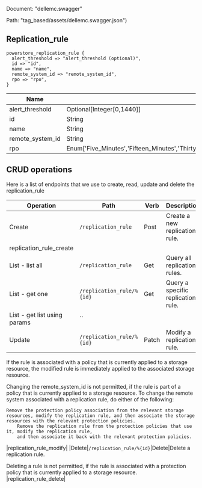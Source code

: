 Document: "dellemc.swagger"


Path: "tag_based/assets/dellemc.swagger.json")

## Replication_rule



```puppet
powerstore_replication_rule {
  alert_threshold => "alert_threshold (optional)",
  id => "id",
  name => "name",
  remote_system_id => "remote_system_id",
  rpo => "rpo",
}
```

| Name        | Type           | Required       |
| ------------- | ------------- | ------------- |
|alert_threshold | Optional[Integer[0,1440]] | false |
|id | String | true |
|name | String | true |
|remote_system_id | String | true |
|rpo | Enum['Five_Minutes','Fifteen_Minutes','Thirty_Minutes','One_Hour','Six_Hours','Twelve_Hours','One_Day'] | true |



## CRUD operations

Here is a list of endpoints that we use to create, read, update and delete the replication_rule

| Operation | Path | Verb | Description | OperationID |
| ------------- | ------------- | ------------- | ------------- | ------------- |
|Create|`/replication_rule`|Post|Create a new replication rule.
|replication_rule_create|
|List - list all|`/replication_rule`|Get|Query all replication rules.|replication_rule_collection_query|
|List - get one|`/replication_rule/%{id}`|Get|Query a specific replication rule.|replication_rule_instance_query|
|List - get list using params|``||||
|Update|`/replication_rule/%{id}`|Patch|Modify a replication rule.

If the rule is associated with a policy that is currently applied to
a storage resource, the modified rule is immediately applied
to the associated storage resource.

Changing the remote_system_id is not permitted, if the rule is part of a policy that
is currently applied to a storage resource. To change the remote system associated with a
replication rule, do either of the following:

    Remove the protection policy association from the relevant storage resources, modify the replication rule, and then associate the storage resources with the relevant protection policies.
        Remove the replication rule from the protection policies that use it, modify the replication rule,
        and then associate it back with the relevant protection policies. 
            
|replication_rule_modify|
|Delete|`/replication_rule/%{id}`|Delete|Delete a replication rule.

Deleting a rule is not permitted, if the rule is associated with a protection policy that
is currently applied to a storage resource.
|replication_rule_delete|
